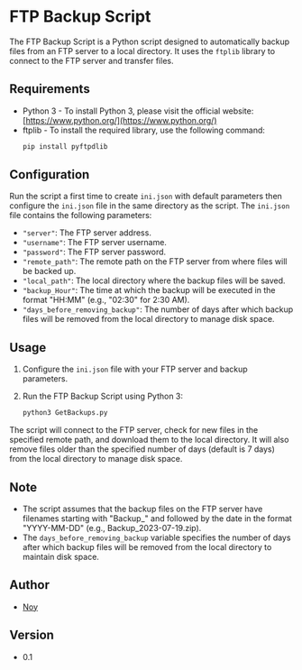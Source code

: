 
# FTP Backup Script

The FTP Backup Script is a Python script designed to automatically backup files from an FTP server to a local directory. It uses the `ftplib` library to connect to the FTP server and transfer files.

## Requirements

- Python 3 - To install Python 3, please visit the official website: [https://www.python.org/](https://www.python.org/)
- ftplib - To install the required library, use the following command:
  ```bash
  pip install pyftpdlib
  ```

## Configuration

Run the script a first time to create `ini.json` with default parameters then configure the `ini.json` file in the same directory as the script. The `ini.json` file contains the following parameters:

- `"server"`: The FTP server address.
- `"username"`: The FTP server username.
- `"password"`: The FTP server password.
- `"remote_path"`: The remote path on the FTP server from where files will be backed up.
- `"local_path"`: The local directory where the backup files will be saved.
- `"backup_Hour"`: The time at which the backup will be executed in the format "HH:MM" (e.g., "02:30" for 2:30 AM).
- `"days_before_removing_backup"`: The number of days after which backup files will be removed from the local directory to manage disk space.

## Usage

1. Configure the `ini.json` file with your FTP server and backup parameters.

2. Run the FTP Backup Script using Python 3:
   ```bash
   python3 GetBackups.py
   ```

The script will connect to the FTP server, check for new files in the specified remote path, and download them to the local directory. It will also remove files older than the specified number of days (default is 7 days) from the local directory to manage disk space.

## Note

- The script assumes that the backup files on the FTP server have filenames starting with "Backup_" and followed by the date in the format "YYYY-MM-DD" (e.g., Backup_2023-07-19.zip).
- The `days_before_removing_backup` variable specifies the number of days after which backup files will be removed from the local directory to maintain disk space.

## Author

- [Noy](https://github.com/4Noy)

## Version

- 0.1

